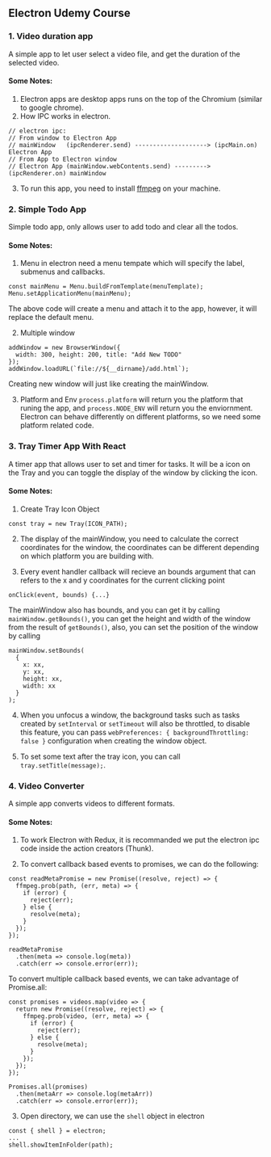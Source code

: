 ## Electron Udemy Course
### 1. Video duration app
A simple app to let user select a video file, and get the duration of the selected video.
#### Some Notes:
1. Electron apps are desktop apps runs on the top of the Chromium (similar to google chrome).
2. How IPC works in electron.
```
// electron ipc:
// From window to Electron App
// mainWindow   (ipcRenderer.send) --------------------> (ipcMain.on)     Electron App
// From App to Electron window
// Electron App (mainWindow.webContents.send) ---------> (ipcRenderer.on) mainWindow
```
3. To run this app, you need to install [ffmpeg](https://github.com/adaptlearning/adapt_authoring/wiki/Installing-FFmpeg) on your machine.

### 2. Simple Todo App
Simple todo app, only allows user to add todo and clear all the todos.
#### Some Notes:
1. Menu in electron need a menu tempate which will specify the label, submenus and callbacks. 
```
const mainMenu = Menu.buildFromTemplate(menuTemplate);
Menu.setApplicationMenu(mainMenu);
```
The above code will create a menu and attach it to the app, however, it will replace the default menu.

2. Multiple window
```
addWindow = new BrowserWindow({
  width: 300, height: 200, title: "Add New TODO"
});
addWindow.loadURL(`file://${__dirname}/add.html`);
```
Creating new window will just like creating the mainWindow.

3. Platform and Env
`process.platform` will return you the platform that runing the app, and `process.NODE_ENV` will return you the enviornment. Electron can behave differently on different platforms, so we need some platform related code.

### 3. Tray Timer App With React
A timer app that allows user to set and timer for tasks. It will be a icon on the Tray and you can toggle the display of the window by clicking the icon.
#### Some Notes:
1. Create Tray Icon Object
```
const tray = new Tray(ICON_PATH);
```
2. The display of the mainWindow, you need to calculate the correct coordinates for the window, the coordinates can be different depending on which platform you are building with.

3. Every event handler callback will recieve an bounds argument that can refers to the x and y coordinates for the current clicking point
```
onClick(event, bounds) {...}
```
The mainWindow also has bounds, and you can get it by calling `mainWindow.getBounds()`, you can get the height and width of the window from the result of `getBounds()`, also, you can set the position of the window by calling
```
mainWindow.setBounds(
  {
    x: xx,
    y: xx,
    height: xx,
    width: xx
  }
);
```
4. When you unfocus a window, the background tasks such as tasks created by `setInterval` or `setTimeout` will also be throttled, to disable this feature, you can pass   `webPreferences: { backgroundThrottling: false }` configuration when creating the window object.

5. To set some text after the tray icon, you can call `tray.setTitle(message);`.

### 4. Video Converter
A simple app converts videos to different formats.

#### Some Notes:
1. To work Electron with Redux, it is recommanded we put the electron ipc code inside the action creators (Thunk).

2. To convert callback based events to promises, we can do the following:
```
const readMetaPromise = new Promise((resolve, reject) => {
  ffmpeg.prob(path, (err, meta) => {
    if (error) {
      reject(err);
    } else {
      resolve(meta);
    }
  });
});

readMetaPromise
  .then(meta => console.log(meta))
  .catch(err => console.error(err));
```

To convert multiple callback based events, we can take advantage of Promise.all:
```
const promises = videos.map(video => {
  return new Promise((resolve, reject) => {
    ffmpeg.prob(video, (err, meta) => {
      if (error) {
        reject(err);
      } else {
        resolve(meta);
      }
    });
  });
});

Promises.all(promises)
  .then(metaArr => console.log(metaArr))
  .catch(err => console.error(err));
```
3. Open directory, we can use the `shell` object in electron
```
const { shell } = electron;
...
shell.showItemInFolder(path);
```
